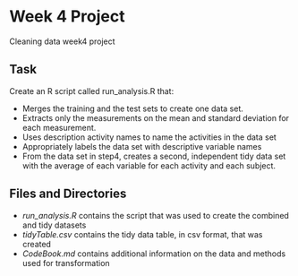 # Week 4 Project
Cleaning data week4 project

## Task
Create an R script called run_analysis.R that:

 - Merges the training and the test sets to create one data set.
 - Extracts only the measurements on the mean and standard deviation for each measurement.
 - Uses description activity names to name the activities in the data set
 - Appropriately labels the data set with descriptive variable names
 - From the data set in step4, creates a second, independent tidy data set with the average
  of each variable for each activity and each subject.
  
## Files and Directories
 
 - *run_analysis.R* contains the script that was used to create the
 combined and tidy datasets
 - *tidyTable.csv* contains the tidy data table, in csv format, that was created
 - *CodeBook.md* contains additional information on the data and methods used for 
 transformation